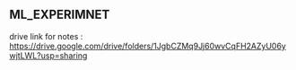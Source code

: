 ## ML_EXPERIMNET
drive link for notes : https://drive.google.com/drive/folders/1JgbCZMq9Jj60wvCqFH2AZyU06ywjtLWL?usp=sharing
